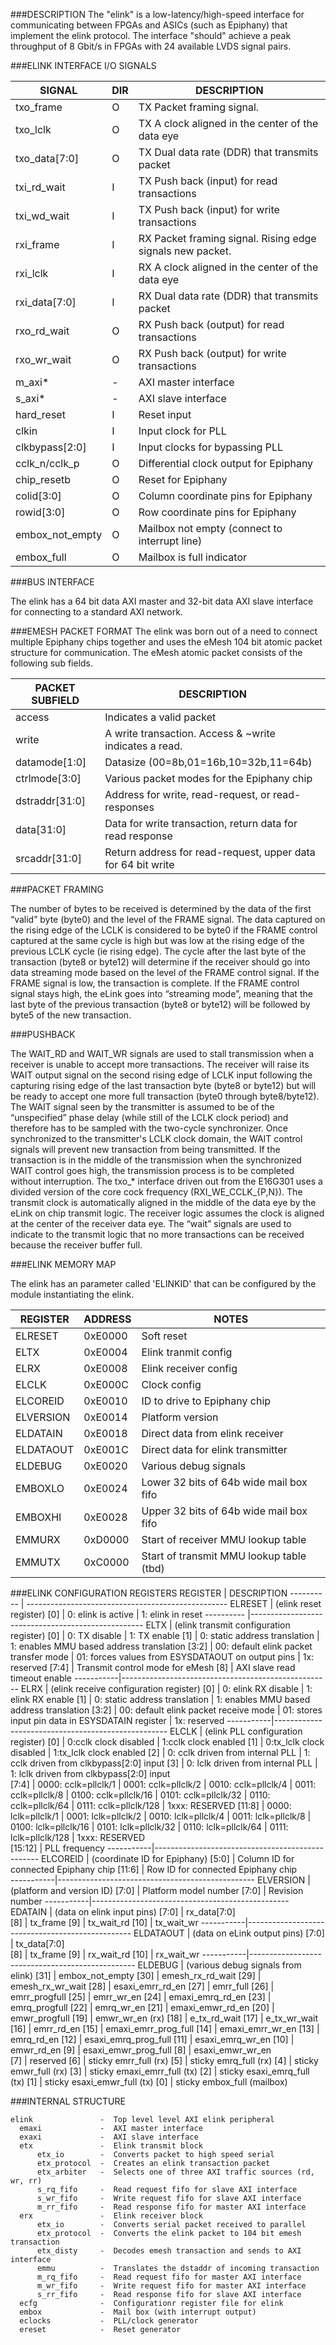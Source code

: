 ###DESCRIPTION
 The "elink" is a low-latency/high-speed interface for communicating between 
 FPGAs and ASICs (such as Epiphany) that implement the elink protocol.
 The interface "should" achieve a peak throughput of 8 Gbit/s in FPGAs with 
 24 available LVDS signal pairs.  
 
###ELINK INTERFACE I/O SIGNALS
   
  SIGNAL         |DIR| DESCRIPTION 
  ---------------|---|--------------
  txo_frame      | O | TX Packet framing signal.
  txo_lclk       | O | TX A clock aligned in the center of the data eye
  txo_data[7:0]  | O | TX Dual data rate (DDR) that transmits packet
  txi_rd_wait    | I | TX Push back (input) for read transactions
  txi_wd_wait    | I | TX Push back (input) for write transactions
  rxi_frame      | I | RX Packet framing signal. Rising edge signals new packet.
  rxi_lclk       | I | RX A clock aligned in the center of the data eye
  rxi_data[7:0]  | I | RX Dual data rate (DDR) that transmits packet
  rxo_rd_wait    | O | RX Push back (output) for read transactions
  rxo_wr_wait    | O | RX Push back (output) for write transactions
  m_axi*         | - | AXI master interface
  s_axi*         | - | AXI slave interface
  hard_reset     | I | Reset input
  clkin          | I | Input clock for PLL
  clkbypass[2:0] | I | Input clocks for bypassing PLL
  cclk_n/cclk_p  | O | Differential clock output for Epiphany  
  chip_resetb    | O | Reset for Epiphany
  colid[3:0]     | O | Column coordinate pins for Epiphany 
  rowid[3:0]     | O | Row coordinate pins for Epiphany 
  embox_not_empty| O | Mailbox not empty (connect to interrupt line)   
  embox_full     | O | Mailbox is full indicator
 
###BUS INTERFACE

 The elink has a 64 bit data AXI master and 32-bit data AXI slave interface 
 for connecting to a standard AXI network.
 
###EMESH PACKET FORMAT
 The elink was born out of a need to connect multiple Epiphany chips together
 and uses the eMesh 104 bit atomic packet structure for communication. 
 The eMesh atomic packet consists of the following sub fields.
 
 PACKET SUBFIELD | DESCRIPTION 
 ----------------|----------------
 access          | Indicates a valid packet
 write           | A write transaction. Access & ~write indicates a read.
 datamode[1:0]   | Datasize (00=8b,01=16b,10=32b,11=64b)
 ctrlmode[3:0]   | Various packet modes for the Epiphany chip
 dstraddr[31:0]  | Address for write, read-request, or read-responses
 data[31:0]      | Data for write transaction, return data for read response
 srcaddr[31:0]   | Return address for read-request, upper data for 64 bit write

###PACKET FRAMING
  
 The number of bytes to be received is determined by the data of the first 
 “valid” byte (byte0) and the level of the FRAME signal. The data captured 
 on the rising edge of the LCLK is considered to be byte0 if the FRAME control
 captured at the same cycle is high but was low at the rising edge of the 
 previous LCLK cycle (ie rising edge).  The cycle after the last byte of the 
 transaction (byte8 or byte12) will determine if the receiver should go into 
 data streaming mode based on the level of the FRAME control signal. If the 
 FRAME signal is low, the transaction is complete. If the FRAME control 
 signal stays high, the eLink goes into “streaming mode”, meaning that the 
 last byte of the previous transaction (byte8 or byte12) will be followed 
 by byte5 of the new transaction. 
 
###PUSHBACK
 
 The WAIT_RD and WAIT_WR signals are used to stall transmission when a receiver
 is unable to accept more transactions. The receiver will raise its WAIT output
 signal on the second rising edge of LCLK input following the capturing rising
 edge of the last transaction byte (byte8 or byte12) but will be ready to 
 accept one more full transaction (byte0 through byte8/byte12). The WAIT 
 signal seen by the transmitter is assumed to be of the “unspecified” phase 
 delay (while still of the LCLK clock period) and therefore has to be sampled
 with the two-cycle synchronizer. Once synchronized to the transmitter's LCLK 
 clock domain, the WAIT control signals will prevent new transaction from 
 being transmitted. If the transaction is in the middle of the transmission 
 when the synchronized WAIT control goes high, the transmission process is to 
 be completed without interruption. The txo_* interface driven out from the 
 E16G301 uses a divided version of the core cock frequency (RXI_WE_CCLK_{P,N}).
 The transmit clock is automatically aligned in the middle of the data eye 
 by the eLink on chip transmit logic. The receiver logic assumes the clock is 
 aligned at the center of the receiver data eye. The “wait” signals are used 
 to indicate to the transmit logic that no more transactions can be received 
 because the receiver buffer full. 
 
###ELINK MEMORY MAP
 
 The elink has an parameter called 'ELINKID' that can be configured by 
 the module instantiating the elink. 
 
 REGISTER  |ADDRESS  |NOTES 
 ----------|---------|--------------------------------------------
 ELRESET   | 0xE0000 | Soft reset
 ELTX      | 0xE0004 | Elink tranmit config
 ELRX      | 0xE0008 | Elink receiver config
 ELCLK     | 0xE000C | Clock config
 ELCOREID  | 0xE0010 | ID to drive to Epiphany chip
 ELVERSION | 0xE0014 | Platform version
 ELDATAIN  | 0xE0018 | Direct data from elink receiver
 ELDATAOUT | 0xE001C | Direct data for elink transmitter
 ELDEBUG   | 0xE0020 | Various debug signals
 EMBOXLO   | 0xE0024 | Lower 32 bits of 64b wide mail box fifo
 EMBOXHI   | 0xE0028 | Upper 32 bits of 64b wide mail box fifo
 EMMURX    | 0xD0000 | Start of receiver MMU lookup table
 EMMUTX    | 0xC0000 | Start of transmit MMU lookup table (tbd)
          
###ELINK CONFIGURATION REGISTERS
 REGISTER   | DESCRIPTION 
 ---------- | --------------------------------------------------
 ELRESET    | (elink reset register)
 [0]        | 0:  elink is active
            | 1:  elink in reset
 ---------- |---------------------------------------------------
 ELTX       | (elink transmit configuration register)
 [0]        | 0:  TX disable
            | 1:  TX enable
 [1]        | 0:  static address translation
            | 1:  enables MMU based address translation
 [3:2]      | 00: default elink packet transfer mode
            | 01: forces values from ESYSDATAOUT on output pins
            | 1x: reserved
 [7:4]      | Transmit control mode for eMesh
 [8]        | AXI slave read timeout enable
 -----------|----------------------------------------------------
 ELRX       | (elink receive configuration register)
 [0]        | 0:  elink RX disable
            | 1:  elink RX enable
 [1]        | 0:  static address translation
            | 1:  enables MMU based address translation
 [3:2]      | 00: default elink packet receive mode
            | 01: stores input pin data in ESYSDATAIN register
            | 1x: reserved
 -----------|---------------------------------------------------
 ELCLK      | (elink PLL configuration register)
 [0]        | 0:cclk clock disabled
            | 1:cclk clock enabled 
 [1]        | 0:tx_lclk clock disabled
            | 1:tx_lclk clock enabled 
 [2]        | 0: cclk driven from internal PLL
            | 1: cclk driven from clkbypass[2:0] input 
 [3]        | 0: lclk driven from internal PLL
            | 1: lclk driven from clkbypass[2:0] input   
 [7:4]      | 0000: cclk=pllclk/1
            | 0001: cclk=pllclk/2
            | 0010: cclk=pllclk/4
            | 0011: cclk=pllclk/8
            | 0100: cclk=pllclk/16
            | 0101: cclk=pllclk/32
            | 0110: cclk=pllclk/64
            | 0111: cclk=pllclk/128
            | 1xxx: RESERVED
 [11:8]     | 0000: lclk=pllclk/1
            | 0001: lclk=pllclk/2
            | 0010: lclk=pllclk/4
            | 0011: lclk=pllclk/8
            | 0100: lclk=pllclk/16
            | 0101: lclk=pllclk/32
            | 0110: lclk=pllclk/64
            | 0111: lclk=pllclk/128
            | 1xxx: RESERVED        
 [15:12]    | PLL frequency
 -----------|-------------------------------------------------
 ELCOREID   | (coordinate ID for Epiphany)
 [5:0]      | Column ID for connected Epiphany chip
 [11:6]     | Row ID for connected Epiphany chip  
 -----------|-------------------------------------------------
 ELVERSION  | (platform and version ID)
 [7:0]      | Platform model number
 [7:0]      | Revision number
 -----------|-------------------------------------------------
 EDATAIN    | (data on elink input pins)
 [7:0]      | rx_data[7:0]         
 [8]        | tx_frame
 [9]        | tx_wait_rd
 [10]       | tx_wait_wr
 -----------|-------------------------------------------------
 ELDATAOUT  | (data on eLink output pins)
 [7:0]      | tx_data[7:0]         
 [8]        | tx_frame
 [9]        | rx_wait_rd
 [10]       | rx_wait_wr
 -----------|-------------------------------------------------
 ELDEBUG    | (various debug signals from elink) 
 [31]       | embox_not_empty
 [30]       | emesh_rx_rd_wait
 [29]       | emesh_rx_wr_wait
 [28]       | esaxi_emrr_rd_en
 [27]       | emrr_full
 [26]       | emrr_progfull
 [25]       | emrr_wr_en
 [24]       | emaxi_emrq_rd_en
 [23]       | emrq_progfull
 [22]       | emrq_wr_en
 [21]       | emaxi_emwr_rd_en
 [20]       | emwr_progfull
 [19]       | emwr_wr_en (rx)
 [18]       | e_tx_rd_wait 
 [17]       | e_tx_wr_wait
 [16]       | emrr_rd_en
 [15]       | emaxi_emrr_prog_full
 [14]       | emaxi_emrr_wr_en
 [13]       | emrq_rd_en
 [12]       | esaxi_emrq_prog_full
 [11]       | esaxi_emrq_wr_en
 [10]       | emwr_rd_en
 [9]        | esaxi_emwr_prog_full
 [8]        | esaxi_emwr_wr_en  
 [7]        | reserved
 [6]        | sticky emrr_full (rx)
 [5]        | sticky emrq_full (rx)
 [4]        | sticky emwr_full (rx)
 [3]        | sticky emaxi_emrr_full (tx)
 [2]        | sticky esaxi_emrq_full (tx)
 [1]        | sticky esaxi_emwr_full (tx)
 [0]        | sticky embox_full (mailbox)

###INTERNAL STRUCTURE
```
elink               -  Top level level AXI elink peripheral
  emaxi             -  AXI master interface
  exaxi             -  AXI slave interface
  etx               -  Elink transmit block
      etx_io        -  Converts packet to high speed serial
      etx_protocol  -  Creates an elink transaction packet
      etx_arbiter   -  Selects one of three AXI traffic sources (rd, wr, rr)
      s_rq_fifo     -  Read request fifo for slave AXI interface
      s_wr_fifo     -  Write request fifo for slave AXI interface
      m_rr_fifo     -  Read response fifo for master AXI interface 
  erx               -  Elink receiver block
      etx_io        -  Converts serial packet received to parallel
      etx_protocol  -  Converts the elink packet to 104 bit emesh transaction
      etx_disty     -  Decodes emesh transaction and sends to AXI interface
      emmu          -  Translates the dstaddr of incoming transaction  
      m_rq_fifo     -  Read request fifo for master AXI interface
      m_wr_fifo     -  Write request fifo for master AXI interface
      s_rr_fifo     -  Read response fifo for slave AXI interface 
  ecfg              -  Configurationr register file for elink
  embox             -  Mail box (with interrupt output)
  eclocks           -  PLL/clock generator
  ereset            -  Reset generator
